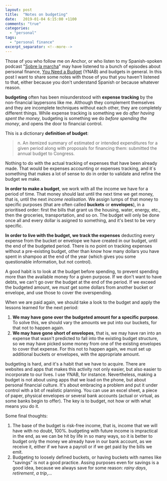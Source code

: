 ```yaml
---
layout: post
title:  "Notes on budgeting"
date:   2019-01-04 6:15:00 +1100
comments: "true"
categories:
  - "personal"
tags: 
  - "personal finance"
excerpt_separator: <!--more-->
---
```

Those of you who follow me on Anchor, or who listen to my Spanish-spoken podcast "[Sobre la marcha](https://anchor.fm/gvisoc)" may have listened to a bunch of episodes about personal finance, [You Need a Budget](https://www.youneedabudget.com/) (YNAB) and budgets in general. In this post I want to share some notes with those of you that you haven't listened to that, either because you don't understand Spanish or because whatever reason.
<!--more-->

**budgeting** often has been misunderstood with **expense tracking** by the non-financial laypersons like me. Although they complement themselves and they are incomplete techniques without each other, they are completely different things. While expense tracking is something we do *after having spent the money*, budgeting is something we do *before spending the money*, and opens the door to financial control.

This is a dictionary **definition of budget**:
> n.   An itemized summary of estimated or intended expenditures for 
> a given period along with proposals for financing them: submitted 
> the annual budget to Congress.

Nothing to do with the actual tracking of expenses that have been already made. That would be expenses accounting or expenses tracking, and it´s something that makes a lot of sense to do in order to validate and refine the budget we make.

**In order to make a budget**, we work with all the income we have for a period of time. That money should last until the next time we get money, that is, until the next *income realisation*. We assign lumps of that money to specific purposes (that are often called **buckets** or **envelopes**), in a prioritised order: first the bills that grant us the housing, water, energy, etc., then the groceries, transportation, and so on. The budget will only be done once all and every dollar is asigned to something, and it's best to be very specific.

**In order to live with the budget, we track the expenses** deducting every expense from the bucket or envelope we have created in our budget, until the end of the budgeted period. There is no point on tracking expenses without a pre-existing budget, other than know how many dollars you have spent in shampoo at the end of the year (which gives you some questionable information, but not control).

A good habit is to look at the budget before spending, to prevent spending more than the available money for a given purpose. If we don't want to have debts, we can't go over the budget at the end of the period. If we exceed the budgeted amount, we *must* get some dollars from another bucket or envelope, and use those to cover the overspending.  

When we are paid again, we should take a look to the budget and apply the lessons learned for the next period:

1. **We may have gone over the budgeted amount for a specific purpose**. To solve this, we should vary the amounts we put into our buckets, for that not to happen again.
2. **We may have gone short of envelopes**, that is, we may have ran into an expense that wasn't predicted to fall into the existing budget structure, so we may have picked some money from one of the existing envelopes to cover that expense. For this not to happen again, we must set up additional buckets or envelopes, with the appropriate amount.

budgeting is hard, and it's a habit that we have to acquire. There are websites and apps that makes this activity not only easier, but also easier to incorporate to our lives. I use YNAB, for instance. Nevertheless, making a budget is not about using apps that we load on the phone, but about personal financial culture. It's about embracing a problem and put it under control with a bit of realistic planning. You can use an excel sheet, a piece of paper, physical envelopes or several bank accounts (actual or virtual, as some banks begin to offer). The key is to budget, not how or with what means you do it. 

Some final thoughts:

1. The base of the budget is risk-free income, that is, income that we will have with no doubt, 100%. budgeting with future income is impractical in the end, as we can be hit by life in so many ways, so it is better to budget only the money we already have in our bank account, as we receive it, either if we have a payroll or if we get paid by the bills we emit.
2. Budgeting to loosely defined buckets, or having buckets with names like "savings" is not a good practice. Assing purposes even for savings is a good idea, because we always save for some reason: *rainy days*, *retirement*, *a trip*,...
